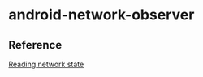# android-network-observer

## Reference
[Reading network state](https://developer.android.com/training/basics/network-ops/reading-network-state)
